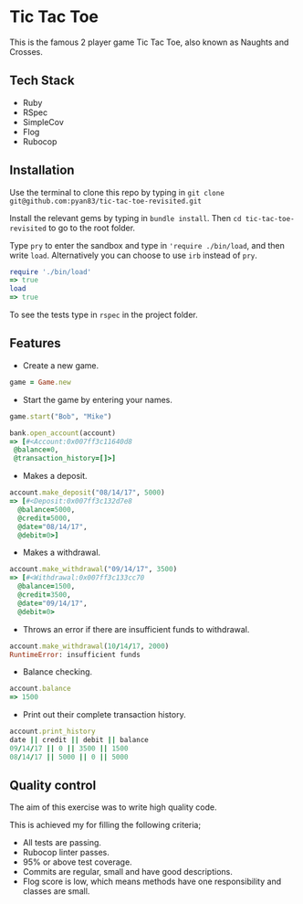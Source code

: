 # Tic Tac Toe
This is the famous 2 player game Tic Tac Toe, also known as Naughts and Crosses.

## Tech Stack
- Ruby
- RSpec
- SimpleCov
- Flog
- Rubocop

## Installation
Use the terminal to clone this repo by typing in
`git clone git@github.com:pyan83/tic-tac-toe-revisited.git`

Install the relevant gems by typing in `bundle install`.
Then `cd tic-tac-toe-revisited` to go to the root folder.

Type `pry` to enter the sandbox and type in `'require ./bin/load`, and then write `load`.
Alternatively you can choose to use `irb` instead of `pry`.

```ruby
require './bin/load'
=> true
load
=> true
```
To see the tests type in `rspec` in the project folder.
## Features

- Create a new game.
```ruby
game = Game.new
 ```
- Start the game by entering your names.
```ruby
game.start("Bob", "Mike")
 ```
 ```ruby
bank.open_account(account)
=> [#<Account:0x007ff3c11640d8
  @balance=0,
  @transaction_history=[]>]
```
- Makes a deposit.
```ruby
account.make_deposit("08/14/17", 5000)
=> [#<Deposit:0x007ff3c132d7e8
  @balance=5000,
  @credit=5000,
  @date="08/14/17",
  @debit=0>]
```
- Makes a withdrawal.
```ruby
account.make_withdrawal("09/14/17", 3500)
=> [#<Withdrawal:0x007ff3c133cc70
  @balance=1500,
  @credit=3500,
  @date="09/14/17",
  @debit=0>
  ```
- Throws an error if there are insufficient funds to withdrawal.
```ruby
account.make_withdrawal(10/14/17, 2000)
RuntimeError: insufficient funds
```
- Balance checking.
```ruby
account.balance
=> 1500
```
- Print out their complete transaction history.
```ruby
account.print_history
date || credit || debit || balance
09/14/17 || 0 || 3500 || 1500
08/14/17 || 5000 || 0 || 5000
```
## Quality control
The aim of this exercise was to write high quality code.

This is achieved my for filling the following criteria;
- All tests are passing.
- Rubocop linter passes.
- 95% or above test coverage.
- Commits are regular, small and have good descriptions.
- Flog score is low, which means methods have one responsibility and classes are small.
